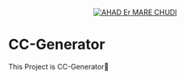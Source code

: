 <p align="center">
<a href="https://Fashu-X.github.io/"><img title="AHAD Er MARE CHUDI" src="https://img.shields.io/badge/TERMUX%20-SETUP-SCRIPT?colorA=%23ff8100&colorB=%23017e40&colorC=%23ff0000&style=for-the-badge"></a>




# CC-Generator
This Project is CC-Generator🥰

